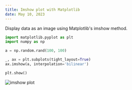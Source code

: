 ```yaml
---
title: Imshow plot with Matplotlib
date: May 10, 2023
---
```


Display data as an image using Matplotlib's imshow method.

```python
import matplotlib.pyplot as plt
import numpy as np

a = np.random.rand(100, 100)

_, ax = plt.subplots(tight_layout=True)
ax.imshow(a, interpolation='bilinear')

plt.show()
```

<p><img src="../../assets/images/matplotlib-imshow.png" style="max-width:80%;" alt="imshow plot"></p>

